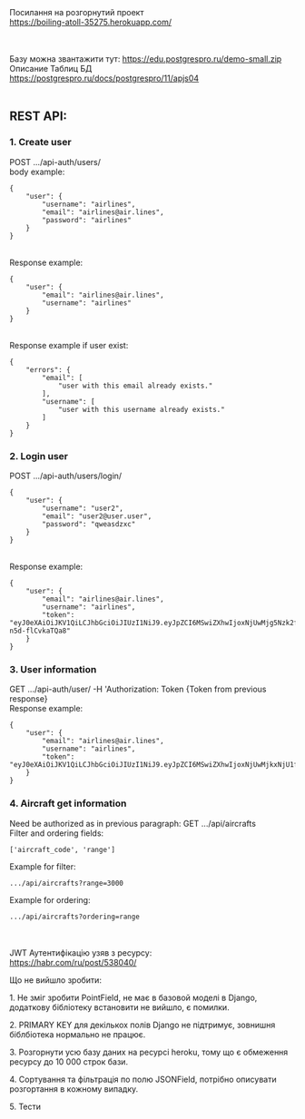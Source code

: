 <br><br>
Посилання на розгорнутий проект<br>
https://boiling-atoll-35275.herokuapp.com/

<br><br>
Базу можна звантажити тут: https://edu.postgrespro.ru/demo-small.zip
Описание Таблиц БД<br>
https://postgrespro.ru/docs/postgrespro/11/apjs04
<br><br>
<h2>REST API:</h2>
<h3>1. Create user</h3>
POST .../api-auth/users/ <br>
body example: <br>

```
{
    "user": {
        "username": "airlines",
        "email": "airlines@air.lines",
        "password": "airlines"
    }
}
```
<br>
Response example:

```
{
    "user": {
        "email": "airlines@air.lines",
        "username": "airlines"
    }
}
```
<br>
Response example if user exist:

```
{
    "errors": {
        "email": [
            "user with this email already exists."
        ],
        "username": [
            "user with this username already exists."
        ]
    }
}
```
<h3>2. Login user</h3>
POST .../api-auth/users/login/

```
{
    "user": {
        "username": "user2",
        "email": "user2@user.user",
        "password": "qweasdzxc"
    }
}
```
<br>
Response example:

```
{
    "user": {
        "email": "airlines@air.lines",
        "username": "airlines",
        "token": "eyJ0eXAiOiJKV1QiLCJhbGciOiJIUzI1NiJ9.eyJpZCI6MSwiZXhwIjoxNjUwMjg5Nzk2fQ.bbyMdQan7igWflnenMrg0Hd5_kT0-n5d-flCvkaTQa8"
    }
}
```

<h3>3. User information </h3>
GET .../api-auth/user/ -H 'Authorization: Token {Token from previous response}<br>
Response example:

```
{
    "user": {
        "email": "airlines@air.lines",
        "username": "airlines",
        "token": "eyJ0eXAiOiJKV1QiLCJhbGciOiJIUzI1NiJ9.eyJpZCI6MSwiZXhwIjoxNjUwMjkxNjU1fQ.b86jDnSh6UktvClY3G6tsvdGTLXitn6r_ugzUX7mDKI"
    }
}
```


<h3>4. Aircraft get information</h3>
Need be authorized as in previous paragraph: GET .../api/aircrafts
<br>
Filter and ordering fields:

```
['aircraft_code', 'range']
```
Example for filter:

```
.../api/aircrafts?range=3000
```
Example for ordering:

```
.../api/aircrafts?ordering=range
```

<br><br>
JWT Аутентифікацію узяв з ресурсу: <br> 
https://habr.com/ru/post/538040/


<p>Що не вийшло зробити:</p>
<p>1. Не зміг зробити PointField, не має в базовой моделі в Django, додаткову бібліотеку встановити не вийшло, є 
помилки.</p>
<p>2. PRIMARY KEY для декількох полів Django не підтримує, зовнишня біблбіотека нормально не працює.</p>
<p>3. Розгорнути усю базу даних на ресурсі heroku, тому що є обмеження ресурсу до 10 000 строк бази.</p>
<p>4. Сортування та фільтрація по полю JSONField, потрібно описувати розгортання в кожному випадку.</p>
<p>5. Тести </p>